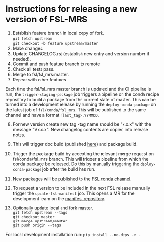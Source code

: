 Instructions for releasing a new version of FSL-MRS
===================================================
1. Establish feature branch in local copy of fork.  
```git fetch upstream```  
```git checkout -b feature upstream/master```
2. Make changes.
3. Update CHANGELOG.rst (establish new entry and version number if needed).
4. Commit and push feature branch to remote
5. Check all tests pass.
6. Merge to fsl/fsl_mrs:master.
7. Repeat with other features.

Each time the fsl/fsl_mrs master branch is updated and the CI pipeline is run, the `trigger-staging-package` job triggers a pipeline on the conda recipe repository to build a package from the current state of master. This can be turned into a development release by running the `deploy-conda-package` on the latest job of `fsl/conda/fsl_mrs`. This will be published to the same channel and have a format `<last_tag>.YYMMDD`.

8. For new version create new tag -tag name should be "x.x.x" with the message "Vx.x.x". New changelog contents are copied into release notes.
9. This will trigger doc build (published [here](https://open.win.ox.ac.uk/pages/fsl/fsl_mrs/)) and package build.
10. Trigger the package build by accepting the relevant merge request on [fsl/conda/fsl_mrs](https://git.fmrib.ox.ac.uk/fsl/conda/fsl_mrs) branch. This will trigger a pipeline from which the conda package be released. Do this by manually triggering the `deploy-conda-package` job after the build has run.
11. New packages will be published to the [FSL conda channel](https://fsl.fmrib.ox.ac.uk/fsldownloads/fslconda/public/).
12. To request a version to be included in the next FSL release manually trigger the `update-fsl-manifest` job. This opens a MR for the development team on the [manifest repository](https://git.fmrib.ox.ac.uk/fsl/conda/manifest/).

13. Optionally update local and fork master.  
    ```git fetch upstream --tags```  
    ```git checkout master```  
    ```git merge upstream/master```  
    ```git push origin --tags```

For local development installation run: ```pip install --no-deps -e .```
